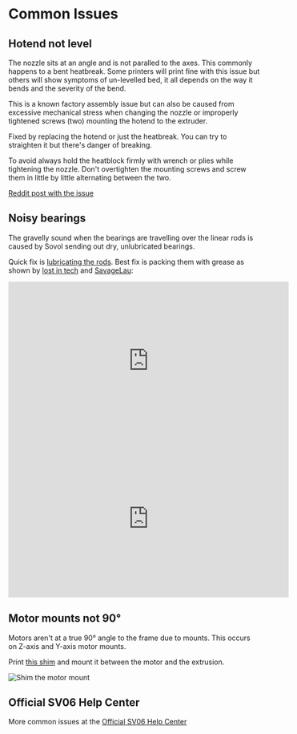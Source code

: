 # Common Issues

## Hotend not level

The nozzle sits at an angle and is not paralled to the axes. This commonly happens to a bent heatbreak. Some printers will print fine with this issue but others will show symptoms of un-levelled bed, it all depends on the way it bends and the severity of the bend.

This is a known factory assembly issue but can also be caused from excessive mechanical stress when changing the nozzle or improperly tightened screws (two) mounting the hotend to the extruder. 

Fixed by replacing the hotend or just the heatbreak. You can try to straighten it but there's danger of breaking.

To avoid always hold the heatblock firmly with wrench or plies while tightening the nozzle. Don't overtighten the mounting screws and screw them in little by little alternating between the two.

[Reddit post with the issue](https://www.reddit.com/r/Sovol/comments/10vi5j0/hot_end_not_level_is_this_normal_got_the_feeling/)

## Noisy bearings 

The gravelly sound when the bearings are travelling over the linear rods is caused by Sovol sending out dry, unlubricated bearings. 

Quick fix is [lubricating the rods](/first-steps/#lube-linear-rods). Best fix is packing them with grease as shown by [lost in tech](https://www.youtube.com/@foundintech) and [SavageLau](https://www.youtube.com/@SavageLau):

<iframe width="560" height="315" src="https://www.youtube-nocookie.com/embed/6-iKoJXXwnM" title="YouTube video player" frameborder="0" allow="accelerometer; autoplay; clipboard-write; encrypted-media; gyroscope; picture-in-picture; web-share" allowfullscreen></iframe>

<iframe width="560" height="315" src="https://www.youtube-nocookie.com/embed/lUvaA4fJWH0" title="YouTube video player" frameborder="0" allow="accelerometer; autoplay; clipboard-write; encrypted-media; gyroscope; picture-in-picture; web-share" allowfullscreen></iframe>

## Motor mounts not 90°

Motors aren't at a true 90° angle to the frame due to mounts. This occurs on Z-axis and Y-axis motor mounts. 

Print [this shim](https://www.printables.com/model/360276) and mount it between the motor and the extrusion.

![Shim the motor mount](/images/troubleshooting/motor_not_true.webp)

## Official SV06 Help Center

More common issues at the  [Official SV06 Help Center](https://sovol3d.com/blogs/news/help-center-sv06)
